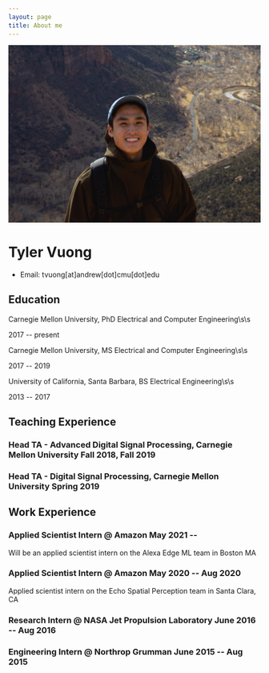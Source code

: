 ```yaml
---
layout: page
title: About me
---
```


![Me](/assets/img/utah_me.JPG)
<!-- The (first) h1 will be used as the <title> of the HTML page -->
# Tyler Vuong

<!-- The unordered list immediately after the h1 will be formatted on a single
line. It is intended to be used for contact details -->
- Email: tvuong[at]andrew[dot]cmu[dot]edu

## Education

 <span>Carnegie Mellon University, PhD Electrical and Computer Engineering</span>\s\s
 
 <span>2017 -- present</span>

 <span>Carnegie Mellon University, MS Electrical and Computer Engineering</span>\s\s
 
 <span>2017 -- 2019</span>

 <span>University of California, Santa Barbara, BS Electrical Engineering</span>\s\s
 
 <span>2013 -- 2017</span>

## Teaching Experience

<!-- You have to wrap the "left" and "right" half of these headings in spans by
hand -->
### <span>Head TA - Advanced Digital Signal Processing, Carnegie Mellon University</span> <span>Fall 2018, Fall 2019 </span>
### <span>Head TA - Digital Signal Processing, Carnegie Mellon University</span> <span>Spring 2019 </span>

## Work Experience

<!-- You have to wrap the "left" and "right" half of these headings in spans by
hand -->
### <span>Applied Scientist Intern @ Amazon</span> <span>May 2021 -- </span>

Will be an applied scientist intern on the Alexa Edge ML team in Boston MA

### <span>Applied Scientist Intern @ Amazon</span> <span>May 2020 -- Aug 2020</span>
Applied scientist intern on the Echo Spatial Perception team in Santa Clara, CA

### <span>Research Intern @ NASA Jet Propulsion Laboratory </span> <span>June 2016 -- Aug 2016</span>

### <span>Engineering Intern @ Northrop Grumman</span> <span>June 2015 -- Aug 2015</span>

